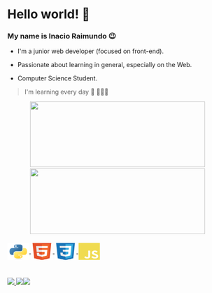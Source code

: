 # Hello world! 👋
### My name is Inacio Raimundo 😉



- I'm a junior web developer (focused on front-end).

- Passionate about learning in general, especially on the Web.

- Computer Science Student.
  
> I'm learning every day 🌱 👨🏽‍💻

<div align="center">
  <a href="https://github.com/inacio000">
  <img height="150em" width="400" src="https://github-readme-stats.vercel.app/api?username=inacio000&show_icons=true&theme=dark&include_all_commits=true&count_private=true"/>
  <img height="150em" width="400" src="https://github-readme-stats.vercel.app/api/top-langs/?username=inacio000&layout=compact&langs_count=7&theme=dark"/>
</div>
  
<div style="display: inline_block"><br>

   <img align="center" alt="IMR-Python" height="40" width="50" src="https://raw.githubusercontent.com/devicons/devicon/master/icons/python/python-original.svg"> 
   <img align="center" alt="IMR-HTML" height="40" width="50" src="https://raw.githubusercontent.com/devicons/devicon/master/icons/html5/html5-original.svg"> 
   <img align="center" alt="IMR-CSS" height="40" width="50" src="https://raw.githubusercontent.com/devicons/devicon/master/icons/css3/css3-original.svg">
   <img align="center" alt="IMR-Js" height="40" width="50" src="https://raw.githubusercontent.com/devicons/devicon/master/icons/javascript/javascript-plain.svg">



   <!-- <img align="center" alt="IMR-React" height="40" width="50" src="https://raw.githubusercontent.com/devicons/devicon/master/icons/react/react-original.svg">
   <img align="center" alt="IMR-Ts" height="40" width="50" src="https://raw.githubusercontent.com/devicons/devicon/master/icons/typescript/typescript-plain.svg"> -->

<div>

  #
   <a href="https://www.linkedin.com/in/inácio-raimundo-06b100209" target="_blank">
      <img src="https://img.shields.io/badge/-LinkedIn-%230077B5?style=for-the-badge&logo=linkedin&logoColor=white" target="_blank">
   </a><a href = "mailto:inacioraimundo998@gmail.com"><img src="https://img.shields.io/badge/-Gmail-%23333?style=for-the-badge&logo=gmail&logoColor=white" target="_blank"></a><a href="https://www.youtube.com/channel/UCgQZ7Uyyk0eYPTMruxYLOKw/videos" target="_blank"><img src="https://img.shields.io/badge/YouTube-FF0000?style=for-the-badge&logo=youtube&logoColor=white" target="_blank"></a>

</div>
